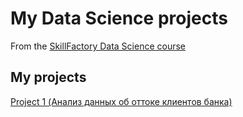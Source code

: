 # My Data Science projects
From the [SkillFactory Data Science course](https://skillfactory.ru/data-scientist-pro)

## My projects

[Project 1 (Анализ данных об оттоке клиентов банка)](https://github.com/SerjClmb/DS-Git-Hub-Repository/tree/main/project_1)

[]()

[]()

[]()